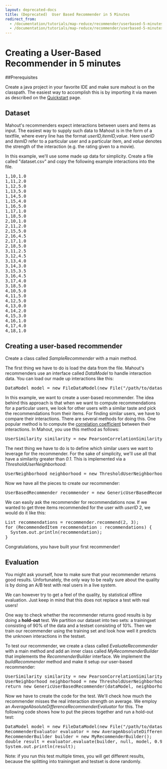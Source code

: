 ```yaml
---
layout: deprecated-docs
title: (Deprecated)  User Based Recommender in 5 Minutes
redirect_from:
  - /documentation/tutorials/map-reduce/recommender/userbased-5-minutes
  - /documentation/tutorials/map-reduce/recommender/userbased-5-minutes.html
---
```




# Creating a User-Based Recommender in 5 minutes

##Prerequisites

Create a java project in your favorite IDE and make sure mahout is on the classpath. The easiest way to accomplish this is by importing it via maven as described on the [Quickstart](/users/basics/quickstart.html) page.


## Dataset

Mahout's recommenders expect interactions between users and items as input. The easiest way to supply such data to Mahout is in the form of a textfile, where every line has the format *userID,itemID,value*. Here *userID* and *itemID* refer to a particular user and a particular item, and *value* denotes the strength of the interaction (e.g. the rating given to a movie).

In this example, we'll use some made up data for simplicity. Create a file called "dataset.csv" and copy the following example interactions into the file.

<pre>
1,10,1.0
1,11,2.0
1,12,5.0
1,13,5.0
1,14,5.0
1,15,4.0
1,16,5.0
1,17,1.0
1,18,5.0
2,10,1.0
2,11,2.0
2,15,5.0
2,16,4.5
2,17,1.0
2,18,5.0
3,11,2.5
3,12,4.5
3,13,4.0
3,14,3.0
3,15,3.5
3,16,4.5
3,17,4.0
3,18,5.0
4,10,5.0
4,11,5.0
4,12,5.0
4,13,0.0
4,14,2.0
4,15,3.0
4,16,1.0
4,17,4.0
4,18,1.0
</pre>

## Creating a user-based recommender

Create a class called *SampleRecommender* with a main method.

The first thing we have to do is load the data from the file. Mahout's recommenders use an interface called *DataModel* to handle interaction data. You can load our made up interactions like this:

<pre>
DataModel model = new FileDataModel(new File("/path/to/dataset.csv"));
</pre>

In this example, we want to create a user-based recommender. The idea behind this approach is that when we want to compute recommendations for a particular users, we look for other users with a similar taste and pick the recommendations from their items. For finding similar users, we have to compare their interactions. There are several methods for doing this. One popular method is to compute the [correlation coefficient](https://en.wikipedia.org/wiki/Pearson_product-moment_correlation_coefficient) between their interactions. In Mahout, you use this method as follows:

<pre>
UserSimilarity similarity = new PearsonCorrelationSimilarity(model);
</pre>

The next thing we have to do is to define which similar users we want to leverage for the recommender. For the sake of simplicity, we'll use all that have a similarity greater than *0.1*. This is implemented via a *ThresholdUserNeighborhood*:

<pre>UserNeighborhood neighborhood = new ThresholdUserNeighborhood(0.1, similarity, model);</pre>

Now we have all the pieces to create our recommender:

<pre>
UserBasedRecommender recommender = new GenericUserBasedRecommender(model, neighborhood, similarity);
</pre>

We can easily ask the recommender for recommendations now. If we wanted to get three items recommended for the user with *userID* 2, we would do it like this:


<pre>
List<RecommendedItem> recommendations = recommender.recommend(2, 3);
for (RecommendedItem recommendation : recommendations) {
  System.out.println(recommendation);
}
</pre>


Congratulations, you have built your first recommender!


## Evaluation

You might ask yourself, how to make sure that your recommender returns good results. Unfortunately, the only way to be really sure about the quality is by doing an A/B test with real users in a live system.

We can however try to get a feel of the quality, by statistical offline evaluation. Just keep in mind that this does not replace a test with real users!

One way to check whether the recommender returns good results is by doing a **hold-out** test. We partition our dataset into two sets: a trainingset consisting of 90% of the data and a testset consisting of 10%. Then we train our recommender using the training set and look how well it predicts the unknown interactions in the testset.

To test our recommender, we create a class called *EvaluateRecommender* with a main method and add an inner class called *MyRecommenderBuilder* that implements the *RecommenderBuilder* interface. We implement the *buildRecommender* method and make it setup our user-based recommender:

<pre>
UserSimilarity similarity = new PearsonCorrelationSimilarity(dataModel);
UserNeighborhood neighborhood = new ThresholdUserNeighborhood(0.1, similarity, dataModel);
return new GenericUserBasedRecommender(dataModel, neighborhood, similarity);
</pre>

Now we have to create the code for the test. We'll check how much the recommender misses the real interaction strength on average. We employ an *AverageAbsoluteDifferenceRecommenderEvaluator* for this. The following code shows how to put the pieces together and run a hold-out test:

<pre>
DataModel model = new FileDataModel(new File("/path/to/dataset.csv"));
RecommenderEvaluator evaluator = new AverageAbsoluteDifferenceRecommenderEvaluator();
RecommenderBuilder builder = new MyRecommenderBuilder();
double result = evaluator.evaluate(builder, null, model, 0.9, 1.0);
System.out.println(result);
</pre>

Note: if you run this test multiple times, you will get different results, because the splitting into trainingset and testset is done randomly.

